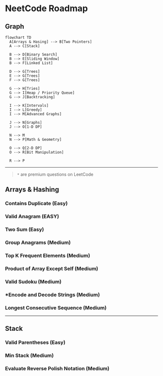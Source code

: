 # NeetCode Roadmap

## Graph

```mermaid
flowchart TD
  A[Arrays & Hasing] --> B[Two Pointers]
  A --> C[Stack]

  B --> D[Binary Search]
  B --> E[Sliding Window]
  B --> F[Linked List]

  D --> G[Trees]
  E --> G[Trees]
  F --> G[Trees]

  G --> H[Tries]
  G --> I[Heap / Priority Queue]
  G --> J[Backtracking]

  I --> K[Intervals]
  I --> L[Greedy]
  I --> M[Advanced Graphs]

  J --> N[Graphs]
  J --> O[1-D DP]

  N --> M
  N --> P[Math & Geometry]

  O --> Q[2-D DP]
  O --> R[Bit Manipulation]

  R --> P
```

---

> `*` are premium questions on LeetCode

## Arrays & Hashing

### Contains Duplicate (Easy)

### Valid Anagram (EASY)

### Two Sum (Easy)

### Group Anagrams (Medium)

### Top K Frequent Elements (Medium)

### Product of Array Except Self (Medium)

### Valid Sudoku (Medium)

### \*Encode and Decode Strings (Medium)

### Longest Consecutive Sequence (Medium)

---

## Stack

### Valid Parentheses (Easy)

### Min Stack (Medium)

### Evaluate Reverse Polish Notation (Medium)
